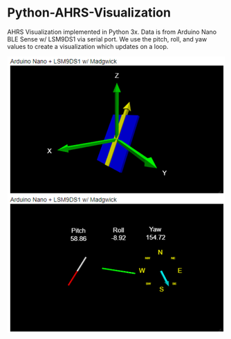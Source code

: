 # Python-AHRS-Visualization
AHRS Visualization implemented in Python 3x.  Data is from Arduino Nano BLE Sense w/ LSM9DS1 via serial port.
We use the pitch, roll, and yaw values to create a visualization which updates on a loop.


![image](AHRS.PNG)
